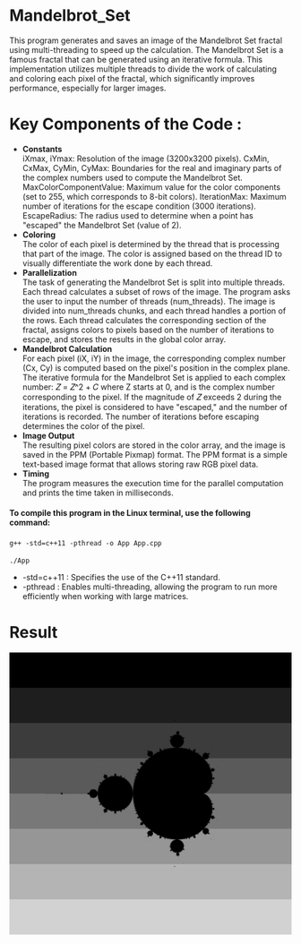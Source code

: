 # Mandelbrot_Set
<p>This program generates and saves an image of the Mandelbrot Set fractal using multi-threading to speed up the calculation. The Mandelbrot Set is a famous fractal that can be generated using an iterative formula. This implementation utilizes multiple threads to divide the work of calculating and coloring each pixel of the fractal, which significantly improves performance, especially for larger images.</p>

# Key Components of the Code :
<ul>
<li><b>Constants</b></li>
iXmax, iYmax: Resolution of the image (3200x3200 pixels).
CxMin, CxMax, CyMin, CyMax: Boundaries for the real and imaginary parts of the complex numbers used to compute the Mandelbrot Set.
MaxColorComponentValue: Maximum value for the color components (set to 255, which corresponds to 8-bit colors).
IterationMax: Maximum number of iterations for the escape condition (3000 iterations).
EscapeRadius: The radius used to determine when a point has "escaped" the Mandelbrot Set (value of 2).
<li><b>Coloring</b></li>
The color of each pixel is determined by the thread that is processing that part of the image. The color is assigned based on the thread ID to visually differentiate the work done by each thread.
<li><b>Parallelization</b></li>
The task of generating the Mandelbrot Set is split into multiple threads. Each thread calculates a subset of rows of the image.
The program asks the user to input the number of threads (num_threads). The image is divided into num_threads chunks, and each thread handles a portion of the rows.
Each thread calculates the corresponding section of the fractal, assigns colors to pixels based on the number of iterations to escape, and stores the results in the global color array.
<li><b>Mandelbrot Calculation</b></li>
For each pixel (iX, iY) in the image, the corresponding complex number (Cx, Cy) is computed based on the pixel's position in the complex plane.
The iterative formula for the Mandelbrot Set is applied to each complex number:
𝑍 = 𝑍^2 + 𝐶
where Z starts at 0, and is the complex number corresponding to the pixel. If the magnitude of 𝑍 exceeds 2 during the iterations, the pixel is considered to have "escaped," and the number of iterations is recorded.
The number of iterations before escaping determines the color of the pixel.
<li><b>Image Output</b></li>
The resulting pixel colors are stored in the color array, and the image is saved in the PPM (Portable Pixmap) format. The PPM format is a simple text-based image format that allows storing raw RGB pixel data.
<li><b>Timing</b></li>
The program measures the execution time for the parallel computation and prints the time taken in milliseconds.
</ul>

#### To compile this program in the Linux terminal, use the following command:
`g++ -std=c++11 -pthread -o App App.cpp`

`./App` 
<ul>
   <li>-std=c++11 : Specifies the use of the C++11 standard.</li>
   <li>-pthread : Enables multi-threading, allowing the program to run more efficiently when working with large matrices.</li>
</ul>

# Result

<p></p>

![Result.png](./image.png)
